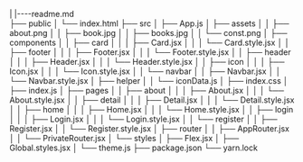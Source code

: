 
|
|----readme.md        
├── public
│     └── index.html
├── src
│    ├── App.js
│    ├── assets
│    │   ├── about.png
│    │   ├── book.jpg
│    │   ├── books.jpg
│    │   └── const.png
│    ├── components
│    │   ├── card
│    │   │   ├── Card.jsx
│    │   │   └── Card.style.jsx
│    │   ├── footer
│    │   │   ├── Footer.jsx
│    │   │   └── Footer.style.jsx
│    │   ├── header
│    │   │   ├── Header.jsx
│    │   │   └── Header.style.jsx
│    │   ├── icon
│    │   │   ├── Icon.jsx
│    │   │   └── Icon.style.jsx
│    │   └── navbar
│    │       ├── Navbar.jsx
│    │       └── Navbar.style.jsx
│    ├── helper
│    │   └── iconData.js
│    ├── index.css
│    ├── index.js
│    ├── pages
│    │   ├── about
│    │   │   ├── About.jsx
│    │   │   └── About.style.jsx
│    │   ├── detail
│    │   │   ├── Detail.jsx
│    │   │   └── Detail.style.jsx
│    │   ├── home
│    │   │   ├── Home.jsx
│    │   │   └── Home.style.jsx
│    │   ├── login
│    │   │   ├── Login.jsx
│    │   │   └── Login.style.jsx
│    │   └── register
│    │       ├── Register.jsx
│    │       └── Register.style.jsx
│    ├── router
│    │   ├── AppRouter.jsx
│    │   └── PrivateRouter.jsx
│    └── styles
│        ├── Flex.jsx
│        ├── Global.styles.jsx
│        └── theme.js
├── package.json
└── yarn.lock
```
